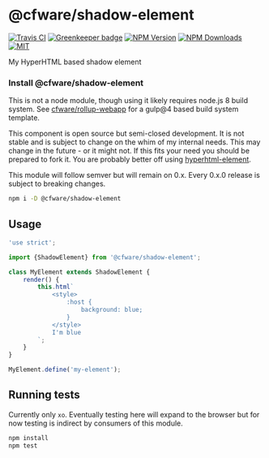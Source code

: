 # @cfware/shadow-element

[![Travis CI][travis-image]][travis-url]
[![Greenkeeper badge][gk-image]](https://greenkeeper.io/)
[![NPM Version][npm-image]][npm-url]
[![NPM Downloads][downloads-image]][downloads-url]
[![MIT][license-image]](LICENSE)

My HyperHTML based shadow element

### Install @cfware/shadow-element

This is not a node module, though using it likely requires node.js 8 build
system.  See [cfware/rollup-webapp] for a gulp@4 based build system template.

This component is open source but semi-closed development.  It is not stable
and is subject to change on the whim of my internal needs.  This may change in
the future - or it might not.  If this fits your need you should be prepared to
fork it.  You are probably better off using [hyperhtml-element].

This module will follow semver but will remain on 0.x.  Every 0.x.0 release is
subject to breaking changes.

```sh
npm i -D @cfware/shadow-element
```

## Usage

```js
'use strict';

import {ShadowElement} from '@cfware/shadow-element';

class MyElement extends ShadowElement {
	render() {
		this.html`
			<style>
				:host {
					background: blue;
				}
			</style>
			I'm blue
		`;
	}
}

MyElement.define('my-element');
```

## Running tests

Currently only `xo`.  Eventually testing here will expand to the browser but
for now testing is indirect by consumers of this module.

```sh
npm install
npm test
```

[npm-image]: https://img.shields.io/npm/v/@cfware/shadow-element.svg
[npm-url]: https://npmjs.org/package/@cfware/shadow-element
[travis-image]: https://travis-ci.org/cfware/shadow-element.svg?branch=master
[travis-url]: https://travis-ci.org/cfware/shadow-element
[gk-image]: https://badges.greenkeeper.io/cfware/shadow-element.svg
[downloads-image]: https://img.shields.io/npm/dm/@cfware/shadow-element.svg
[downloads-url]: https://npmjs.org/package/@cfware/shadow-element
[license-image]: https://img.shields.io/npm/l/@cfware/shadow-element.svg

[cfware/rollup-webapp]: https://github.com/cfware/rollup-webapp
[hyperhtml-element]: https://github.com/WebReflection/hyperHTML-Element#readme
